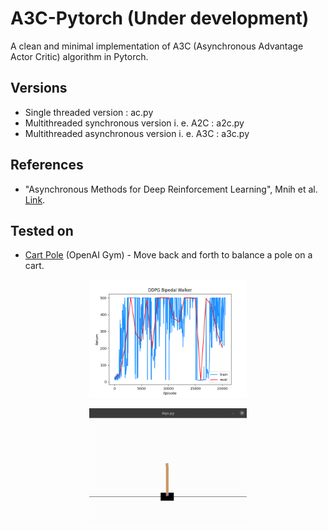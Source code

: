 # A3C-Pytorch (Under development)
A clean and minimal implementation of A3C (Asynchronous Advantage Actor Critic) algorithm in Pytorch.

## Versions
* Single threaded version : ac.py
* Multithreaded synchronous version i. e. A2C : a2c.py
* Multithreaded asynchronous version i. e. A3C : a3c.py

## References
* "Asynchronous Methods for Deep Reinforcement Learning", Mnih et al. [Link](https://arxiv.org/abs/1602.01783).

## Tested on
* [Cart Pole](https://gym.openai.com/envs/CartPole-v1/) (OpenAI Gym) - Move back and forth to balance a pole on a cart.

<p align="center">
<img src=".media/ac_cartpole.png" width="50%" height="50%"/>
</p>

<p align="center">
<img src=".media/ac_cartpole.gif" width="50%" height="50%"/>
</p>
